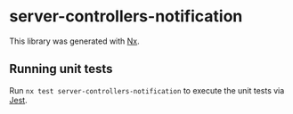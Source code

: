 # server-controllers-notification

This library was generated with [Nx](https://nx.dev).

## Running unit tests

Run `nx test server-controllers-notification` to execute the unit tests via [Jest](https://jestjs.io).

